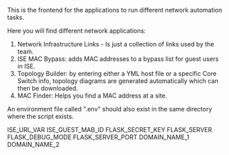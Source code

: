 This is the frontend for the applications to run different network automation tasks.

Here you will find different network applications:

1. Network Infrastructure Links - Is just a collection of links used by the team.
2. ISE MAC Bypass: adds MAC addresses to a bypass list for guest users in ISE.
3. Topology Builder: by entering either a YML host file or a specific Core Switch info, topology diagrams are generated automatically which can then be downloaded.
4. MAC Finder: Helps you find a MAC address at a site.

An environment file called ".env" should also exist in the same directory where the script exists. 

ISE_URL_VAR 
ISE_GUEST_MAB_ID 
FLASK_SECRET_KEY 
FLASK_SERVER 
FLASK_DEBUG_MODE 
FLASK_SERVER_PORT 
DOMAIN_NAME_1 
DOMAIN_NAME_2
